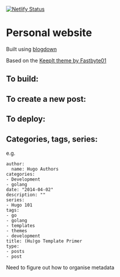 [![Netlify Status](https://api.netlify.com/api/v1/badges/36a53441-1680-4fcf-baca-40aff42f6d7f/deploy-status)](https://app.netlify.com/sites/priceless-poincare-f308fe/deploys)


# Personal website

Built using [blogdown](https://bookdown.org/yihui/blogdown/)

Based on the [KeepIt theme by Fastbyte01](https://github.com/Fastbyte01/KeepIt)

## To build:

## To create a new post:

## To deploy:

## Categories, tags, series:

e.g.

```
author:
  name: Hugo Authors
categories:
- Development
- golang
date: "2014-04-02"
description: ""
series:
- Hugo 101
tags:
- go
- golang
- templates
- themes
- development
title: (Hu)go Template Primer
type:
- posts
- post
```

Need to figure out how to organise metadata


